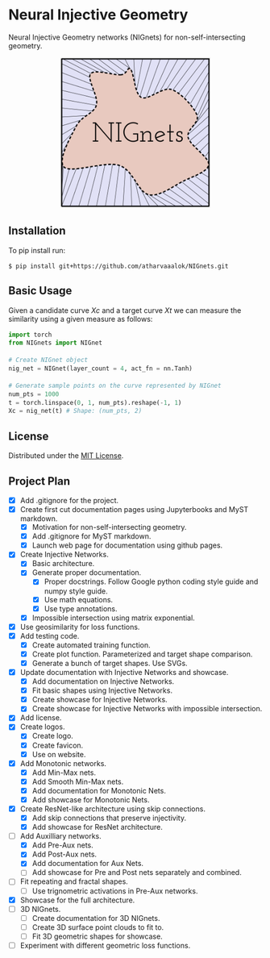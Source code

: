 # Neural Injective Geometry
Neural Injective Geometry networks (NIGnets) for non-self-intersecting geometry.

<div align="center">
    <img alt="NIGnets Logo with text on the side." src="https://github.com/atharvaaalok/NIGnets/blob/main/docs/assets/logos/logo_with_text_inside.svg" height="300px">
</div>


## Installation
To pip install run:
```
$ pip install git+https://github.com/atharvaaalok/NIGnets.git
```


## Basic Usage
Given a candidate curve $Xc$ and a target curve $Xt$ we can measure the similarity using a given
measure as follows:
```python
import torch
from NIGnets import NIGnet

# Create NIGnet object
nig_net = NIGnet(layer_count = 4, act_fn = nn.Tanh)

# Generate sample points on the curve represented by NIGnet
num_pts = 1000
t = torch.linspace(0, 1, num_pts).reshape(-1, 1)
Xc = nig_net(t) # Shape: (num_pts, 2)
```


## License
Distributed under the [MIT License](License).


## Project Plan
- [x] Add .gitignore for the project.
- [x] Create first cut documentation pages using Jupyterbooks and MyST markdown.
    - [x] Motivation for non-self-intersecting geometry.
    - [x] Add .gitignore for MyST markdown.
    - [x] Launch web page for documentation using github pages.
- [x] Create Injective Networks.
    - [x] Basic architecture.
    - [x] Generate proper documentation.
        - [x] Proper docstrings. Follow Google python coding style guide and numpy style guide.
        - [x] Use math equations.
        - [x] Use type annotations.
    - [x] Impossible intersection using matrix exponential.
- [x] Use geosimilarity for loss functions.
- [x] Add testing code.
    - [x] Create automated training function.
    - [x] Create plot function. Parameterized and target shape comparison.
    - [x] Generate a bunch of target shapes. Use SVGs.
- [x] Update documentation with Injective Networks and showcase.
    - [x] Add documentation on Injective Networks.
    - [x] Fit basic shapes using Injective Networks.
    - [x] Create showcase for Injective Networks.
    - [x] Create showcase for Injective Networks with impossible intersection.
- [x] Add license.
- [x] Create logos.
    - [x] Create logo.
    - [x] Create favicon.
    - [x] Use on website.
- [x] Add Monotonic networks.
    - [x] Add Min-Max nets.
    - [x] Add Smooth Min-Max nets.
    - [x] Add documentation for Monotonic Nets.
    - [x] Add showcase for Monotonic Nets.
- [x] Create ResNet-like architecture using skip connections.
    - [x] Add skip connections that preserve injectivity.
    - [x] Add showcase for ResNet architecture.
- [ ] Add Auxilliary networks.
    - [x] Add Pre-Aux nets.
    - [x] Add Post-Aux nets.
    - [x] Add documentation for Aux Nets.
    - [ ] Add showcase for Pre and Post nets separately and combined.
- [ ] Fit repeating and fractal shapes.
    - [ ] Use trignometric activations in Pre-Aux networks.
- [x] Showcase for the full architecture.
- [ ] 3D NIGnets.
    - [ ] Create documentation for 3D NIGnets.
    - [ ] Create 3D surface point clouds to fit to.
    - [ ] Fit 3D geometric shapes for showcase.
- [ ] Experiment with different geometric loss functions.